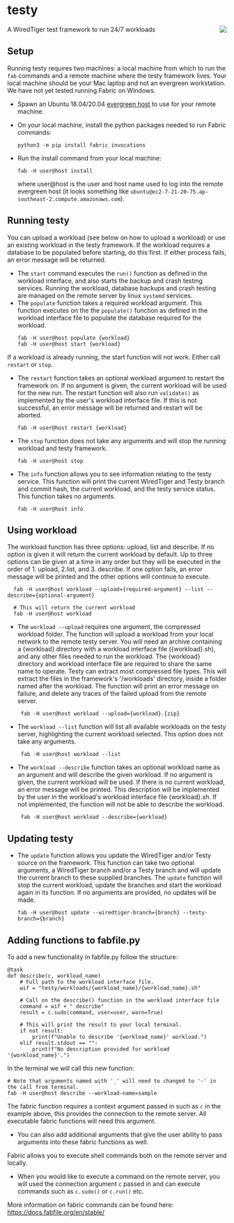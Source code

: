 # testy
A WiredTiger test framework to run 24/7 workloads
<img src="https://user-images.githubusercontent.com/15895661/200436292-66c87f0d-3068-4bae-a002-3de473faf8b5.png" align="right">

## Setup
Running testy requires two machines: a local machine from which to run the `fab` commands and a remote machine where the testy framework lives. Your local machine should be your Mac laptop and not an evergreen workstation. We have not yet tested running Fabric on Windows.

- Spawn an Ubuntu 18.04/20.04 [evergreen host](https://spruce.mongodb.com/spawn/host) to use for your remote machine. 

- On your local machine, install the python packages needed to run Fabric commands:
  ```
  python3 -m pip install fabric invocations
  ```

- Run the install command from your local machine:
  ```
  fab -H user@host install
  ```
  where user@host is the user and host name used to log into the remote evergreen host (it looks something like `ubuntu@ec2-7-21-20-75.ap-southeast-2.compute.amazonaws.com`).

## Running testy

You can upload a workload (see below on how to upload a workload) or use an existing workload in the testy framework. If the workload requires a database to be populated before starting, do this first. If either process fails, an error message will be returned.

- The `start` command executes the `run()` function as defined in the workload interface, and also starts the backup and crash testing services. Running the workload, database backups and crash testing are managed on the remote server by linux `systemd` services.
- The `populate` function takes a required workload argument. This function executes on the the `populate()` function as defined in the workload interface file to populate the database required for the workload. 
  ```
  fab -H user@host populate {workload} 
  fab -H user@host start {workload} 
  ```

If a workload is already running, the start function will not work. Either call `restart` or `stop`. 

- The `restart` function takes an optional workload argument to restart the framework on. If no argument is given, the current workload will be used for the new run. The restart function will also run `validate()` as implemented by the user's workload interface file. If this is not successful, an error message will be returned and restart will be aborted. 

  ```
  fab -H user@host restart {workload}
  ```

- The `stop` function does not take any arguments and will stop the running workload and testy framework.
  ```
  fab -H user@host stop
  ```
-  The `info` function allows you to see information relating to the testy service. This function will print the current WiredTiger and Testy branch and commit hash, the current workload, and the testy service status. This function takes no arguments.
    ```
    fab -H user@host info
    ```

## Using workload
The workload function has three options: upload, list and describe. If no option is given it will return the current workload by default. Up to three options can be given at a time in any order but they will be executed in the order of 1. upload, 2.list, and 3. describe. If one option fails, an error message will be printed and the other options will continue to execute. 

  ```
    fab -H user@host workload --upload={required-argument} --list --describe={optional-argument}

    # This will return the current workload
    fab -H user@host workload
  ```

- The `workload --upload` requires one argument, the compressed workload folder. The function will upload a workload from your local network to the remote testy server. You will need an archive containing a {workload} directory with a workload interface file ({workload}.sh), and any other files needed to run the workload. The {workload} directory and workload interface file are required to share the same name to operate. Testy can extract most compressed file types. This will extract the files in the framework's '/workloads' directory, inside a folder named after the workload. The function will print an error message on failure, and delete any traces of the failed upload from the remote server. 
  ```
   fab -H user@host workload --upload={workload}.{zip}
  ```

- The `workload --list` function will list all available workloads on the testy server, highlighting the current workload selected. This option does not take any arguments. 
  ```
   fab -H user@host workload --list
  ```

- The `workload --describe` function takes an optional workload name as an argument and will describe the given workload. If no argument is given, the current workload will be used. If there is no current workload, an error message will be printed. This description will be implemented by the user in the workload's workload interface file {workload}.sh. If not implemented, the function will not be able to describe the workload. 
  ```
   fab -H user@host workload --describe={workload}
  ```


## Updating testy

- The `update` function allows you update the WiredTiger and/or Testy source on the framework. This function can take two optional arguments, a WiredTiger branch and/or a Testy branch and will update the current branch to these supplied branches. The `update` function will stop the current workload, update the branches and start the workload again in its function. If no arguments are provided, no updates will be made. 
  ```
  fab -H user@host update --wiredtiger-branch={branch} --testy-branch={branch}
  ```


## Adding functions to fabfile.py

To add a new functionality in fabfile.py follow the structure: 

  ```
  @task
  def describe(c, workload_name)
      # Full path to the workload interface file. 
      wif = "testy/workloads/{workload_name}/{workload_name}.sh"

      # Call on the describe() function in the workload interface file
      command = wif + " describe"
      result = c.sudo(command, user=user, warn=True)

      # This will print the result to your local terminal.
      if not result: 
          print(f"Unable to describe '{workload_name}' workload.")
      elif result.stdout == "":
          print(f"No description provided for workload '{workload_name}'.")

  ```
  In the terminal we will call this new function:
  ```
  # Note that arguments named with '_' will need to changed to '-' in the call from terminal. 
  fab -H user@host describe --workload-name=sample
  ```

The fabric function requires a context argument passed in such as `c` in the example above, this provides the connection to the remote server. All executable fabric functions will need this argument. 
- You can also add additional arguments that give the user ability to pass arguments into these fabric functions as well. 

Fabric allows you to execute shell commands both on the remote server and locally. 

- When you would like to execute a command on the remote server, you will used the connection argument `c` passed in and can execute commands such as `c.sudo()` or  `c.run()` etc. 

More information on fabric commands can be found here: https://docs.fabfile.org/en/stable/
